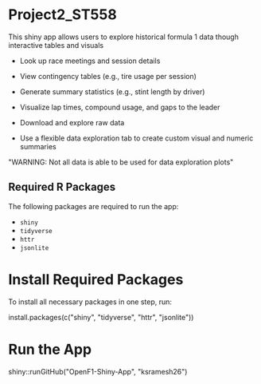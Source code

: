 # Project2_ST558

This shiny app allows users to explore historical formula 1 data though interactive tables and visuals

- Look up race meetings and session details

- View contingency tables (e.g., tire usage per session)

- Generate summary statistics (e.g., stint length by driver)

- Visualize lap times, compound usage, and gaps to the leader

- Download and explore raw data

- Use a flexible data exploration tab to create custom visual and numeric summaries

"WARNING: Not all data is able to be used for data exploration plots"

## Required R Packages

The following packages are required to run the app:

- `shiny`
- `tidyverse`
- `httr`
- `jsonlite`

# Install Required Packages

To install all necessary packages in one step, run:

install.packages(c("shiny", "tidyverse", "httr", "jsonlite"))


# Run the App

shiny::runGitHub("OpenF1-Shiny-App", "ksramesh26")

